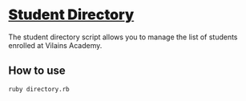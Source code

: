 <h1 style="font-weight:900;text-decoration:underline;">Student Directory</h1>
The student directory script allows you to manage the list of students enrolled at Vilains Academy.

## How to use ##

```shell
ruby directory.rb
```